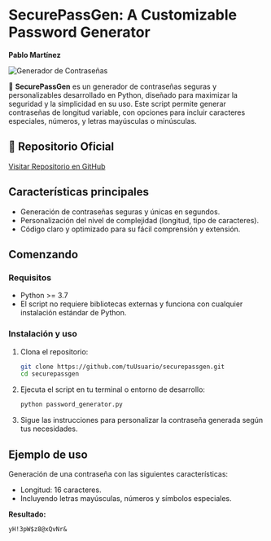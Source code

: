 # SecurePassGen: A Customizable Password Generator
**Pablo Martínez**

![Generador de Contraseñas](https://via.placeholder.com/600x300.png) <!-- Reemplaza con la URL o ruta de tu imagen -->

🔐 **SecurePassGen** es un generador de contraseñas seguras y personalizables desarrollado en Python, diseñado para maximizar la seguridad y la simplicidad en su uso. Este script permite generar contraseñas de longitud variable, con opciones para incluir caracteres especiales, números, y letras mayúsculas o minúsculas.

## 📂 Repositorio Oficial

[Visitar Repositorio en GitHub](https://github.com/tuUsuario/securepassgen)

## Características principales
- Generación de contraseñas seguras y únicas en segundos.
- Personalización del nivel de complejidad (longitud, tipo de caracteres).
- Código claro y optimizado para su fácil comprensión y extensión.

## Comenzando

### Requisitos
- Python >= 3.7
- El script no requiere bibliotecas externas y funciona con cualquier instalación estándar de Python.

### Instalación y uso
1. Clona el repositorio:

    ```bash
    git clone https://github.com/tuUsuario/securepassgen.git
    cd securepassgen
    ```

2. Ejecuta el script en tu terminal o entorno de desarrollo:

    ```bash
    python password_generator.py
    ```

3. Sigue las instrucciones para personalizar la contraseña generada según tus necesidades.

## Ejemplo de uso
Generación de una contraseña con las siguientes características:
- Longitud: 16 caracteres.
- Incluyendo letras mayúsculas, números y símbolos especiales.

**Resultado:**

```plaintext
yH!3pW$z8@xQvNr&
